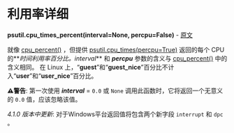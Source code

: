 # 利用率详细

[cpu_percent()]: cpu_percent.md
[psutil.cpu_times(percpu=True)]: cpu_times.md

**psutil.cpu_times_percent(interval=None, percpu=False)** - [原文](https://psutil.readthedocs.io/en/latest/#psutil.cpu_times_percent)

就像 [cpu_percent()] ，但提供 [psutil.cpu_times(percpu=True)] 返回的每个 CPU 的**_时间利用率百分比。interval_** 和 **_percpu_** 参数的含义与 [cpu_percent()] 中的含义相同。 在 Linux 上，“**guest**”和“**guest\_nice**”百分比不计入“**user**”和“**user\_nice**”百分比。

**⚠️警告**: 第一次使用 **_interval_** = `0.0` 或 `None` 调用此函数时，它将返回一个无意义的 `0.0` 值，应该忽略该值。

_4.1.0 版本中更新_: 对于Windows平台返回值将包含两个新字段 `interrupt` 和 `dpc` 。
